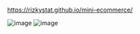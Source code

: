 https://rizkystat.github.io/mini-ecommerce/

![image](https://github.com/user-attachments/assets/55be991a-56e1-41d0-9ea9-bf874f311464)
![image](https://github.com/user-attachments/assets/636a2ed0-d8cc-4618-9347-afa4c8752947)

